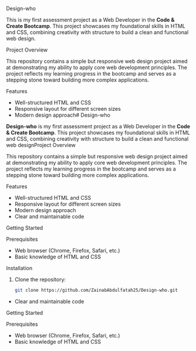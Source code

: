 Design-who

This is my first assessment project as a Web Developer in the **Code & Create Bootcamp**. This project showcases my foundational skills in HTML and CSS, combining creativity with structure to build a clean and functional web design.

Project Overview

This repository contains a simple but responsive web design project aimed at demonstrating my ability to apply core web development principles. The project reflects my learning progress in the bootcamp and serves as a stepping stone toward building more complex applications.

Features

- Well-structured HTML and CSS
- Responsive layout for different screen sizes
- Modern design approach# Design-who

**Design-who** is my first assessment project as a Web Developer in the **Code & Create Bootcamp**. This project showcases my foundational skills in HTML and CSS, combining creativity with structure to build a clean and functional web designProject Overview

This repository contains a simple but responsive web design project aimed at demonstrating my ability to apply core web development principles. The project reflects my learning progress in the bootcamp and serves as a stepping stone toward building more complex applications.

Features

- Well-structured HTML and CSS
- Responsive layout for different screen sizes
- Modern design approach
- Clear and maintainable code

Getting Started

Prerequisites
- Web browser (Chrome, Firefox, Safari, etc.)
- Basic knowledge of HTML and CSS

Installation
1. Clone the repository:
   ```bash
   git clone https://github.com/ZainabAbdulfatah25/Design-who.git

- Clear and maintainable code

Getting Started

 Prerequisites
- Web browser (Chrome, Firefox, Safari, etc.)
- Basic knowledge of HTML and CSS

